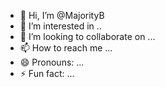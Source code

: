 - 👋 Hi, I’m @MajorityB
- 👀 I’m interested in ..
- 💞️ I’m looking to collaborate on ...
- 📫 How to reach me ...
- 😄 Pronouns: ...
- ⚡ Fun fact: ...

<!---
MajorityB/MajorityB is a ✨ special ✨ repository because its `README.md` (this file) appears on your GitHub profile.
You can click the Preview link to take a look at your changes.
--->
